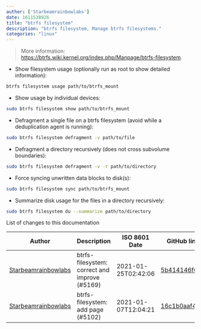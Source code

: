 ```yaml
---
author: ['Starbeamrainbowlabs']
date: 1611538926
title: "btrfs filesystem"
description: "btrfs filesystem, Manage btrfs filesystems."
categories: "linux"
---
```

> More information: <https://btrfs.wiki.kernel.org/index.php/Manpage/btrfs-filesystem>.

- Show filesystem usage (optionally run as root to show detailed information):

```bash
btrfs filesystem usage path/to/btrfs_mount
```

- Show usage by individual devices:

```bash
sudo btrfs filesystem show path/to/btrfs_mount
```

- Defragment a single file on a btrfs filesystem (avoid while a deduplication agent is running):

```bash
sudo btrfs filesystem defragment -v path/to/file
```

- Defragment a directory recursively (does not cross subvolume boundaries):

```bash
sudo btrfs filesystem defragment -v -r path/to/directory
```

- Force syncing unwritten data blocks to disk(s):

```bash
sudo btrfs filesystem sync path/to/btrfs_mount
```

- Summarize disk usage for the files in a directory recursively:

```bash
sudo btrfs filesystem du --summarize path/to/directory
```
List of changes to this documentation


Author | Description | ISO 8601 Date | GitHub link
------|-----|-----|-----
[Starbeamrainbowlabs](mailto:sbrl@starbeamrainbowlabs.com) | btrfs-filesystem: correct and improve (#5169) | 2021-01-25T02:42:06 | [5b414146f65d](https://github.com/tldr-pages/tldr/commit/5b414146f65d6bf92131b1cd8ffeffa5bab11021)
[Starbeamrainbowlabs](mailto:sbrl@starbeamrainbowlabs.com) | btrfs-filesystem: add page (#5102) | 2021-01-07T12:04:21 | [16c1b0aaf423](https://github.com/tldr-pages/tldr/commit/16c1b0aaf4238299d002dfda6ca812bd5d20c1e4)

